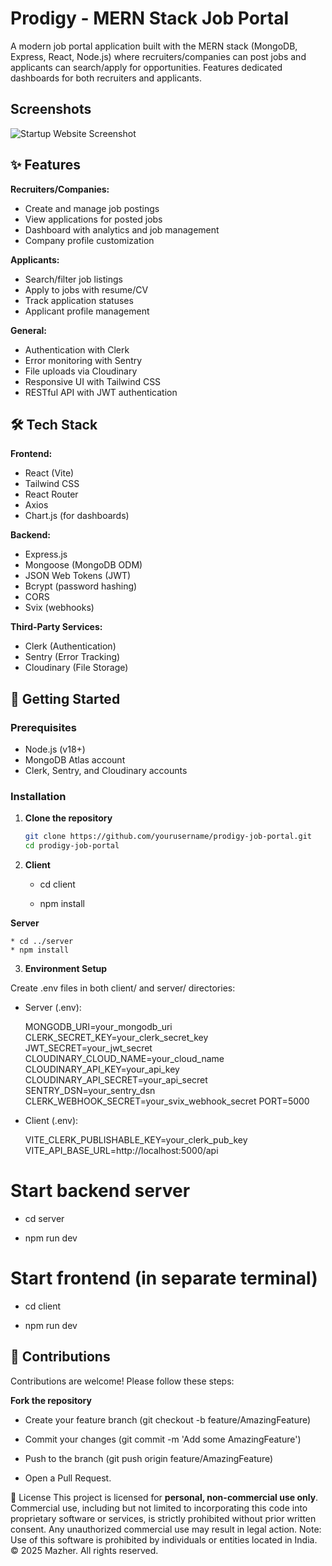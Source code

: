 # Prodigy - MERN Stack Job Portal


A modern job portal application built with the MERN stack (MongoDB, Express, React, Node.js) where recruiters/companies can post jobs and applicants can search/apply for opportunities. Features dedicated dashboards for both recruiters and applicants.


## Screenshots

![Startup Website Screenshot](./Prodigy.gif)


## ✨ Features

**Recruiters/Companies:**
- Create and manage job postings
- View applications for posted jobs
- Dashboard with analytics and job management
- Company profile customization

**Applicants:**
- Search/filter job listings
- Apply to jobs with resume/CV
- Track application statuses
- Applicant profile management

**General:**
- Authentication with Clerk
- Error monitoring with Sentry
- File uploads via Cloudinary
- Responsive UI with Tailwind CSS
- RESTful API with JWT authentication
## 🛠️ Tech Stack

**Frontend:**
- React (Vite)
- Tailwind CSS
- React Router
- Axios
- Chart.js (for dashboards)

**Backend:**
- Express.js
- Mongoose (MongoDB ODM)
- JSON Web Tokens (JWT)
- Bcrypt (password hashing)
- CORS
- Svix (webhooks)

**Third-Party Services:**
- Clerk (Authentication)
- Sentry (Error Tracking)
- Cloudinary (File Storage)
## 🚀 Getting Started

### Prerequisites
- Node.js (v18+)
- MongoDB Atlas account
- Clerk, Sentry, and Cloudinary accounts

### Installation

1. **Clone the repository**
   ```bash
   git clone https://github.com/yourusername/prodigy-job-portal.git
   cd prodigy-job-portal

2.  **Client**

    * cd client

    * npm install

 **Server**

    * cd ../server
    * npm install

3. **Environment Setup**

Create .env files in both client/ and server/ directories:

* Server (.env):

    MONGODB_URI=your_mongodb_uri
    CLERK_SECRET_KEY=your_clerk_secret_key
    JWT_SECRET=your_jwt_secret
    CLOUDINARY_CLOUD_NAME=your_cloud_name
    CLOUDINARY_API_KEY=your_api_key
    CLOUDINARY_API_SECRET=your_api_secret
    SENTRY_DSN=your_sentry_dsn
    CLERK_WEBHOOK_SECRET=your_svix_webhook_secret
    PORT=5000

* Client (.env):

    VITE_CLERK_PUBLISHABLE_KEY=your_clerk_pub_key
    VITE_API_BASE_URL=http://localhost:5000/api


# Start backend server
* cd server

* npm run dev

# Start frontend (in separate terminal)
* cd client

* npm run dev


## 🚀 Contributions

Contributions are welcome! Please follow these steps:

**Fork the repository**

* Create your feature branch (git checkout -b feature/AmazingFeature)

* Commit your changes (git commit -m 'Add some AmazingFeature')

* Push to the branch (git push origin feature/AmazingFeature)

* Open a Pull Request.


📄 License
This project is licensed for **personal, non-commercial use only**.
Commercial use, including but not limited to incorporating this code into proprietary software or services, is strictly prohibited without prior written consent.
Any unauthorized commercial use may result in legal action.
Note: Use of this software is prohibited by individuals or entities located in India.
© 2025 Mazher. All rights reserved.
